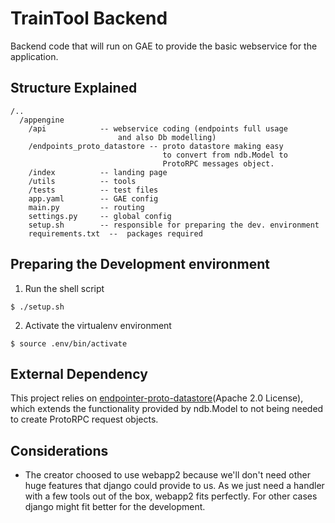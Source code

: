 TrainTool Backend
===

Backend code that will run on GAE to provide the basic webservice for the application.


Structure Explained
---
```
/..
  /appengine
    /api            -- webservice coding (endpoints full usage
                        and also Db modelling)
    /endpoints_proto_datastore -- proto datastore making easy
                                  to convert from ndb.Model to
                                  ProtoRPC messages object.
    /index          -- landing page
    /utils          -- tools
    /tests          -- test files
    app.yaml        -- GAE config
    main.py         -- routing
    settings.py     -- global config
    setup.sh        -- responsible for preparing the dev. environment
    requirements.txt  --  packages required
``` 


Preparing the Development environment
---
1.  Run the shell script

```
$ ./setup.sh
```

2.  Activate the virtualenv environment

```
$ source .env/bin/activate
```

External Dependency
---
This project relies on [endpointer-proto-datastore](https://github.com/GoogleCloudPlatform/endpoints-proto-datastore)(Apache 2.0 License), which extends the functionality provided by ndb.Model to not being needed to create ProtoRPC request objects.


Considerations
---
- The creator choosed to use webapp2 because we'll don't need other huge features that django could provide to us. As we just need a handler with a few tools out of the box, webapp2 fits perfectly. For other cases django might fit better for the development.
